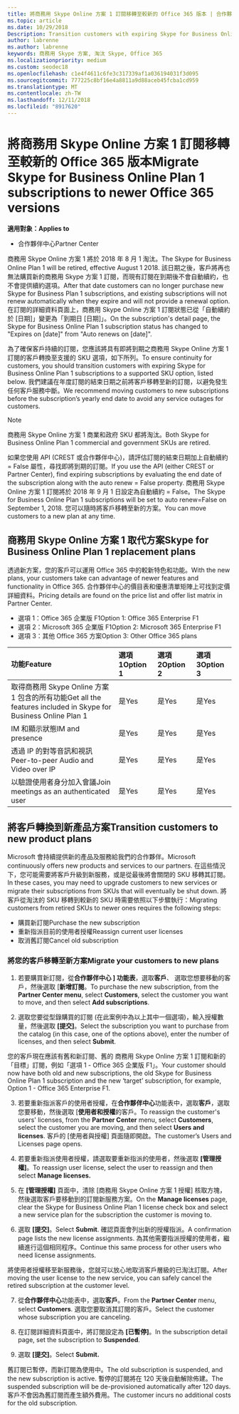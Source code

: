 ```yaml
---
title: 將商務用 Skype Online 方案 1 訂閱移轉至較新的 Office 365 版本 | 合作夥伴中心
ms.topic: article
ms.date: 10/29/2018
Description: Transition customers with expiring Skype for Business Online Plan 1 subscriptions to a supported SKU option. We recommend moving customers to new subscriptions before the subscription’s yearly end date.
author: labrenne
ms.author: labrenne
keywords: 商務用 Skype 方案, 淘汰 Skype, Office 365
ms.localizationpriority: medium
ms.custom: seodec18
ms.openlocfilehash: c1e4f4611c6fe3c317339af1a036194031f3d095
ms.sourcegitcommit: 777225c8bf16e4a8811a9d88aceb45fcba1cd959
ms.translationtype: MT
ms.contentlocale: zh-TW
ms.lasthandoff: 12/11/2018
ms.locfileid: "8917620"
---
```

# <a name="migrate-skype-for-business-online-plan-1-subscriptions-to-newer-office-365-versions"></a><span data-ttu-id="4667f-103">將商務用 Skype Online 方案 1 訂閱移轉至較新的 Office 365 版本</span><span class="sxs-lookup"><span data-stu-id="4667f-103">Migrate Skype for Business Online Plan 1 subscriptions to newer Office 365 versions</span></span>

**<span data-ttu-id="4667f-104">適用對象：</span><span class="sxs-lookup"><span data-stu-id="4667f-104">Applies to</span></span>**

- <span data-ttu-id="4667f-105">合作夥伴中心</span><span class="sxs-lookup"><span data-stu-id="4667f-105">Partner Center</span></span>

<span data-ttu-id="4667f-106">商務用 Skype Online 方案 1 將於 2018 年 8 月 1 淘汰。</span><span class="sxs-lookup"><span data-stu-id="4667f-106">The Skype for Business Online Plan 1 will be retired, effective August 1 2018.</span></span> <span data-ttu-id="4667f-107">該日期之後，客戶將再也無法購買新的商務用 Skype 方案 1 訂閱，而現有訂閱在到期後不會自動續約，也不會提供續約選項。</span><span class="sxs-lookup"><span data-stu-id="4667f-107">After that date customers can no longer purchase new Skype for Business Plan 1 subscriptions, and existing subscriptions will not renew automatically when they expire and will not provide a renewal option.</span></span> <span data-ttu-id="4667f-108">在訂閱的詳細資料頁面上，商務用 Skype Online 方案 1 訂閱狀態已從「自動續約於 [日期]」變更為「到期日 [日期]」。</span><span class="sxs-lookup"><span data-stu-id="4667f-108">On the subscription's detail page, the Skype for Business Online Plan 1 subscription status has changed to "Expires on [date]" from "Auto renews on [date]".</span></span>  

<span data-ttu-id="4667f-109">為了確保客戶持續的訂閱，您應該將具有即將到期之商務用 Skype Online 方案 1 訂閱的客戶轉換至支援的 SKU 選項，如下所列。</span><span class="sxs-lookup"><span data-stu-id="4667f-109">To ensure continuity for customers, you should transition customers with expiring Skype for Business Online Plan 1 subscriptions to a supported SKU option, listed below.</span></span> <span data-ttu-id="4667f-110">我們建議在年度訂閱的結束日期之前將客戶移轉至新的訂閱，以避免發生任何客戶服務中斷。</span><span class="sxs-lookup"><span data-stu-id="4667f-110">We recommend moving customers to new subscriptions before the subscription’s yearly end date to avoid any service outages for customers.</span></span> 

>[!NOTE]
><span data-ttu-id="4667f-111">商務用 Skype Online 方案 1 商業和政府 SKU 都將淘汰。</span><span class="sxs-lookup"><span data-stu-id="4667f-111">Both Skype for Business Online Plan 1 commercial and government SKUs are retired.</span></span>

<span data-ttu-id="4667f-112">如果您使用 API (CREST 或合作夥伴中心)，請評估訂閱的結束日期加上自動續約 = False 屬性，尋找即將到期的訂閱。</span><span class="sxs-lookup"><span data-stu-id="4667f-112">If you use the API (either CREST or Partner Center), find expiring subscriptions by evaluating the end date of the subscription along with the auto renew = False property.</span></span> <span data-ttu-id="4667f-113">商務用 Skype Online 方案 1 訂閱將於 2018 年 9 月 1 日設定為自動續約 = False。</span><span class="sxs-lookup"><span data-stu-id="4667f-113">The Skype for Business Online Plan 1 subscriptions will be set to auto renew=False on September 1, 2018.</span></span> <span data-ttu-id="4667f-114">您可以隨時將客戶移轉至新的方案。</span><span class="sxs-lookup"><span data-stu-id="4667f-114">You can move customers to a new plan at any time.</span></span> 

## <a name="skype-for-business-online-plan-1-replacement-plans"></a><span data-ttu-id="4667f-115">商務用 Skype Online 方案 1 取代方案</span><span class="sxs-lookup"><span data-stu-id="4667f-115">Skype for Business Online Plan 1 replacement plans</span></span>

<span data-ttu-id="4667f-116">透過新方案，您的客戶可以運用 Office 365 中的較新特色和功能。</span><span class="sxs-lookup"><span data-stu-id="4667f-116">With the new plans, your customers take can advantage of newer features and functionality in Office 365.</span></span> <span data-ttu-id="4667f-117">合作夥伴中心的價目表和優惠清單矩陣上可找到定價詳細資料。</span><span class="sxs-lookup"><span data-stu-id="4667f-117">Pricing details are found on the price list and offer list matrix in Partner Center.</span></span> 

- <span data-ttu-id="4667f-118">選項 1：Office 365 企業版 F1</span><span class="sxs-lookup"><span data-stu-id="4667f-118">Option 1: Office 365 Enterprise F1</span></span>
- <span data-ttu-id="4667f-119">選項 2：Microsoft 365 企業版 F1</span><span class="sxs-lookup"><span data-stu-id="4667f-119">Option 2: Microsoft 365 Enterprise F1</span></span>
- <span data-ttu-id="4667f-120">選項 3：其他 Office 365 方案</span><span class="sxs-lookup"><span data-stu-id="4667f-120">Option 3: Other Office 365 plans</span></span>

|**<span data-ttu-id="4667f-121">功能</span><span class="sxs-lookup"><span data-stu-id="4667f-121">Feature</span></span>**    |**<span data-ttu-id="4667f-122">選項 1</span><span class="sxs-lookup"><span data-stu-id="4667f-122">Option 1</span></span>**   |**<span data-ttu-id="4667f-123">選項 2</span><span class="sxs-lookup"><span data-stu-id="4667f-123">Option 2</span></span>**   |**<span data-ttu-id="4667f-124">選項 3</span><span class="sxs-lookup"><span data-stu-id="4667f-124">Option 3</span></span>**   |
|:-----------------|:-----------------|:-------------|:------------|
|<span data-ttu-id="4667f-125">取得商務用 Skype Online 方案 1 包含的所有功能</span><span class="sxs-lookup"><span data-stu-id="4667f-125">Get all the features included in Skype for Business Online Plan 1</span></span>|<span data-ttu-id="4667f-126">是</span><span class="sxs-lookup"><span data-stu-id="4667f-126">Yes</span></span>   |<span data-ttu-id="4667f-127">是</span><span class="sxs-lookup"><span data-stu-id="4667f-127">Yes</span></span>   |<span data-ttu-id="4667f-128">是</span><span class="sxs-lookup"><span data-stu-id="4667f-128">Yes</span></span>   |
|<span data-ttu-id="4667f-129">IM 和顯示狀態</span><span class="sxs-lookup"><span data-stu-id="4667f-129">IM and presence</span></span> |<span data-ttu-id="4667f-130">是</span><span class="sxs-lookup"><span data-stu-id="4667f-130">Yes</span></span>   |<span data-ttu-id="4667f-131">是</span><span class="sxs-lookup"><span data-stu-id="4667f-131">Yes</span></span>   |<span data-ttu-id="4667f-132">是</span><span class="sxs-lookup"><span data-stu-id="4667f-132">Yes</span></span>   |
|<span data-ttu-id="4667f-133">透過 IP 的對等音訊和視訊</span><span class="sxs-lookup"><span data-stu-id="4667f-133">Peer-to-peer Audio and Video over IP</span></span>|<span data-ttu-id="4667f-134">是</span><span class="sxs-lookup"><span data-stu-id="4667f-134">Yes</span></span>   |<span data-ttu-id="4667f-135">是</span><span class="sxs-lookup"><span data-stu-id="4667f-135">Yes</span></span>   |<span data-ttu-id="4667f-136">是</span><span class="sxs-lookup"><span data-stu-id="4667f-136">Yes</span></span>   
|<span data-ttu-id="4667f-137">以驗證使用者身分加入會議</span><span class="sxs-lookup"><span data-stu-id="4667f-137">Join meetings as an authenticated user</span></span>| <span data-ttu-id="4667f-138">是</span><span class="sxs-lookup"><span data-stu-id="4667f-138">Yes</span></span>   |<span data-ttu-id="4667f-139">是</span><span class="sxs-lookup"><span data-stu-id="4667f-139">Yes</span></span>   |<span data-ttu-id="4667f-140">是</span><span class="sxs-lookup"><span data-stu-id="4667f-140">Yes</span></span>   |

## <a name="transition-customers-to-new-product-plans"></a><span data-ttu-id="4667f-141">將客戶轉換到新產品方案</span><span class="sxs-lookup"><span data-stu-id="4667f-141">Transition customers to new product plans</span></span>

<span data-ttu-id="4667f-142">Microsoft 會持續提供新的產品及服務給我們的合作夥伴。</span><span class="sxs-lookup"><span data-stu-id="4667f-142">Microsoft continuously offers new products and services to our partners.</span></span> <span data-ttu-id="4667f-143">在這些情況下，您可能需要將客戶升級到新服務，或是從最後將會關閉的 SKU 移轉其訂閱。</span><span class="sxs-lookup"><span data-stu-id="4667f-143">In these cases, you may need to upgrade customers to new services or migrate their subscriptions from SKUs that will eventually be shut down.</span></span> <span data-ttu-id="4667f-144">將客戶從淘汰的 SKU 移轉到較新的 SKU 時需要依照以下步驟執行：</span><span class="sxs-lookup"><span data-stu-id="4667f-144">Migrating customers from retired SKUs to newer ones requires the following steps:</span></span>

- <span data-ttu-id="4667f-145">購買新訂閱</span><span class="sxs-lookup"><span data-stu-id="4667f-145">Purchase the new subscription</span></span>
- <span data-ttu-id="4667f-146">重新指派目前的使用者授權</span><span class="sxs-lookup"><span data-stu-id="4667f-146">Reassign current user licenses</span></span>
- <span data-ttu-id="4667f-147">取消舊訂閱</span><span class="sxs-lookup"><span data-stu-id="4667f-147">Cancel old subscription</span></span>

### <a name="migrate-your-customers-to-new-plans"></a><span data-ttu-id="4667f-148">將您的客戶移轉至新方案</span><span class="sxs-lookup"><span data-stu-id="4667f-148">Migrate your customers to new plans</span></span>

1. <span data-ttu-id="4667f-149">若要購買新訂閱，從**合作夥伴中心 \] 功能表**，選取**客戶**、 選取您想要移動的客戶，然後選取 [**新增訂閱**。</span><span class="sxs-lookup"><span data-stu-id="4667f-149">To purchase the new subscription, from the **Partner Center menu**, select **Customers**, select the customer you want to move, and then select **Add subscriptions**.</span></span>

2. <span data-ttu-id="4667f-150">選取您要從型錄購買的訂閱 (在此案例中為以上其中一個選項)，輸入授權數量，然後選取 **\[提交\]**。</span><span class="sxs-lookup"><span data-stu-id="4667f-150">Select the subscription you want to purchase from the catalog (in this case, one of the options above), enter the number of licenses, and then select **Submit**.</span></span> 

<span data-ttu-id="4667f-151">您的客戶現在應該有舊和新訂閱、舊的 商務用 Skype Online 方案 1 訂閱和新的「目標」訂閱，例如「選項 1 - Office 365 企業版 F1」。</span><span class="sxs-lookup"><span data-stu-id="4667f-151">Your customer should now have both old and new subscriptions, the old Skype for Business Online Plan 1  subscription and the new ‘target’ subscription, for example, Option 1 - Office 365 Enterprise F1.</span></span>

3. <span data-ttu-id="4667f-152">若要重新指派客戶的使用者授權，在**合作夥伴中心**功能表中，選取**客戶**，選取您要移動，然後選取 [**使用者和授權**的客戶。</span><span class="sxs-lookup"><span data-stu-id="4667f-152">To reassign the customer's users' licenses, from the **Partner Center** menu, select **Customers**, select the customer you are moving, and then select **Users and licenses**.</span></span> <span data-ttu-id="4667f-153">客戶的 \[使用者與授權\] 頁面隨即開啟。</span><span class="sxs-lookup"><span data-stu-id="4667f-153">The customer’s Users and Licenses page opens.</span></span>

4. <span data-ttu-id="4667f-154">若要重新指派使用者授權，請選取要重新指派的使用者，然後選取 **\[管理授權\]**。</span><span class="sxs-lookup"><span data-stu-id="4667f-154">To reassign user license, select the user to reassign and then select **Manage licenses.**</span></span>

5. <span data-ttu-id="4667f-155">在 **\[管理授權\]** 頁面中，清除 \[商務用 Skype Online 方案 1 授權\] 核取方塊，然後選取客戶要移動到的訂閱新服務方案。</span><span class="sxs-lookup"><span data-stu-id="4667f-155">On the **Manage licenses** page, clear the Skype for Business Online Plan 1 license check box and select a new service plan for the subscription the customer is moving to.</span></span>

6. <span data-ttu-id="4667f-156">選取 **\[提交\]**。</span><span class="sxs-lookup"><span data-stu-id="4667f-156">Select **Submit**.</span></span> <span data-ttu-id="4667f-157">確認頁面會列出新的授權指派。</span><span class="sxs-lookup"><span data-stu-id="4667f-157">A confirmation page lists the new license assignments.</span></span> <span data-ttu-id="4667f-158">為其他需要指派授權的使用者，繼續進行這個相同程序。</span><span class="sxs-lookup"><span data-stu-id="4667f-158">Continue this same process for other users who need license assignments.</span></span>

<span data-ttu-id="4667f-159">將使用者授權移至新服務後，您就可以放心地取消客戶層級的已淘汰訂閱。</span><span class="sxs-lookup"><span data-stu-id="4667f-159">After moving the user license to the new service, you can safely cancel the retired subscription at the customer level.</span></span>

7. <span data-ttu-id="4667f-160">從**合作夥伴中心**功能表中，選取**客戶**。</span><span class="sxs-lookup"><span data-stu-id="4667f-160">From the **Partner Center** menu, select **Customers**.</span></span> <span data-ttu-id="4667f-161">選取您要取消其訂閱的客戶。</span><span class="sxs-lookup"><span data-stu-id="4667f-161">Select the customer whose subscription you are canceling.</span></span>

8. <span data-ttu-id="4667f-162">在訂閱詳細資料頁面中，將訂閱設定為 **\[已暫停\]**。</span><span class="sxs-lookup"><span data-stu-id="4667f-162">In the subscription detail page, set the subscription to **Suspended**.</span></span>

9. <span data-ttu-id="4667f-163">選取 **\[提交\]**。</span><span class="sxs-lookup"><span data-stu-id="4667f-163">Select **Submit.**</span></span>

<span data-ttu-id="4667f-164">舊訂閱已暫停，而新訂閱為使用中。</span><span class="sxs-lookup"><span data-stu-id="4667f-164">The old subscription is suspended, and the new subscription is active.</span></span> <span data-ttu-id="4667f-165">暫停的訂閱將在 120 天後自動解除佈建。</span><span class="sxs-lookup"><span data-stu-id="4667f-165">The suspended subscription will be de-provisioned automatically after 120 days.</span></span> <span data-ttu-id="4667f-166">客戶不會因為舊訂閱而產生額外費用。</span><span class="sxs-lookup"><span data-stu-id="4667f-166">The customer incurs no additional costs for the old subscription.</span></span>

